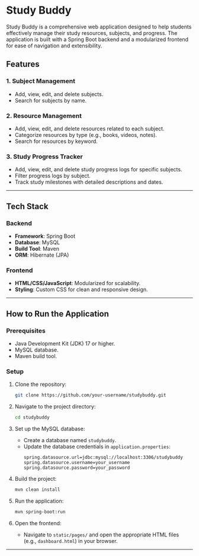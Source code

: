 # **Study Buddy**

Study Buddy is a comprehensive web application designed to help students effectively manage their study resources, subjects, and progress. The application is built with a Spring Boot backend and a modularized frontend for ease of navigation and extensibility.

## **Features**

### **1. Subject Management**
- Add, view, edit, and delete subjects.
- Search for subjects by name.

### **2. Resource Management**
- Add, view, edit, and delete resources related to each subject.
- Categorize resources by type (e.g., books, videos, notes).
- Search for resources by keyword.

### **3. Study Progress Tracker**
- Add, view, edit, and delete study progress logs for specific subjects.
- Filter progress logs by subject.
- Track study milestones with detailed descriptions and dates.

---

## **Tech Stack**

### **Backend**
- **Framework**: Spring Boot
- **Database**: MySQL
- **Build Tool**: Maven
- **ORM**: Hibernate (JPA)

### **Frontend**
- **HTML/CSS/JavaScript**: Modularized for scalability.
- **Styling**: Custom CSS for clean and responsive design.

---

## **How to Run the Application**

### **Prerequisites**
- Java Development Kit (JDK) 17 or higher.
- MySQL database.
- Maven build tool.

### **Setup**

1. Clone the repository:
   ```bash
   git clone https://github.com/your-username/studybuddy.git
   ```

2. Navigate to the project directory:
   ```bash
   cd studybuddy
   ```

3. Set up the MySQL database:
   - Create a database named `studybuddy`.
   - Update the database credentials in `application.properties`:
     ```properties
     spring.datasource.url=jdbc:mysql://localhost:3306/studybuddy
     spring.datasource.username=your_username
     spring.datasource.password=your_password
     ```

4. Build the project:
   ```bash
   mvn clean install
   ```

5. Run the application:
   ```bash
   mvn spring-boot:run
   ```

6. Open the frontend:
   - Navigate to `static/pages/` and open the appropriate HTML files (e.g., `dashboard.html`) in your browser.

---

